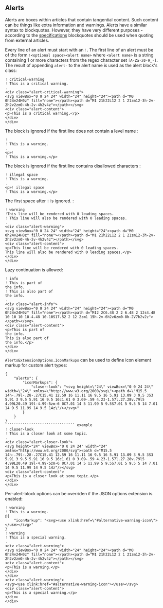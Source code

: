 ﻿## Alerts
Alerts are boxes within articles that contain tangential content. Such content can be things like extra information and warnings. Alerts have a similar syntax to 
blockquotes. However, they have very different purposes - according to the [specifications](https://html.spec.whatwg.org/multipage/grouping-content.html#the-blockquote-element)
blockquotes should be used when quoting from external articles.

Every line of an alert must start with an `!`. The first line of an alert must be of the form `!<optional space><alert name>` where `<alert name>`
is a string containing 1 or more characters from the regex character set `[A-Za-z0-9_-]`. The result of appending `alert-` to the alert name is used as the
alert block's class:

```````````````````````````````` example
! critical-warning
! This is a critical warning.
.
<div class="alert-critical-warning">
<svg viewBox="0 0 24 24" width="24" height="24"><path d="M0 0h24v24H0z" fill="none"></path><path d="M1 21h22L12 2 1 21zm12-3h-2v-2h2v2zm0-4h-2v-4h2v4z"></path></svg>
<div class="alert-content">
<p>This is a critical warning.</p>
</div>
</div>
````````````````````````````````

The block is ignored if the first line does not contain a level name :

```````````````````````````````` example
! 
! This is a warning.
.
<p>!
! This is a warning.</p>
````````````````````````````````

The block is ignored if the first line contains disallowed characters :

```````````````````````````````` example
! illegal space
! This is a warning.
.
<p>! illegal space
! This is a warning.</p>
````````````````````````````````

The first space after `!` is ignored. :

```````````````````````````````` example
! warning
!This line will be rendered with 0 leading spaces.
! This line will also be rendered with 0 leading spaces.
.
<div class="alert-warning">
<svg viewBox="0 0 24 24" width="24" height="24"><path d="M0 0h24v24H0z" fill="none"></path><path d="M1 21h22L12 2 1 21zm12-3h-2v-2h2v2zm0-4h-2v-4h2v4z"></path></svg>
<div class="alert-content">
<p>This line will be rendered with 0 leading spaces.
This line will also be rendered with 0 leading spaces.</p>
</div>
</div>
````````````````````````````````

Lazy continuation is allowed:

```````````````````````````````` example
! info
! This is part of
the info.
! This is also part of
the info.
.
<div class="alert-info">
<svg viewBox="0 0 24 24" width="24" height="24"><path d="M0 0h24v24H0z" fill="none"></path><path d="M12 2C6.48 2 2 6.48 2 12s4.48 10 10 10 10-4.48 10-10S17.52 2 12 2zm1 15h-2v-6h2v6zm0-8h-2V7h2v2z"></path></svg>
<div class="alert-content">
<p>This is part of
the info.
This is also part of
the info.</p>
</div>
</div>
````````````````````````````````

`AlertsExtensionOptions.IconMarkups` can be used to define icon element markup for custom alert types:

```````````````````````````````` options
{
    "alerts": {
        "iconMarkups": {
            "closer-look": "<svg height=\"24\" viewBox=\"0 0 24 24\" width=\"24\" xmlns=\"http://www.w3.org/2000/svg\"><path d=\"M15.5 14h-.79l-.28-.27C15.41 12.59 16 11.11 16 9.5 16 5.91 13.09 3 9.5 3S3 5.91 3 9.5 5.91 16 9.5 16c1.61 0 3.09-.59 4.23-1.57l.27.28v.79l5 4.99L20.49 19l-4.99-5zm-6 0C7.01 14 5 11.99 5 9.5S7.01 5 9.5 5 14 7.01 14 9.5 11.99 14 9.5 14z\"/></svg>"
        }
    }
}
```````````````````````````````` example
! closer-look
! This is a closer look at some topic.
.
<div class="alert-closer-look">
<svg height="24" viewBox="0 0 24 24" width="24" xmlns="http://www.w3.org/2000/svg"><path d="M15.5 14h-.79l-.28-.27C15.41 12.59 16 11.11 16 9.5 16 5.91 13.09 3 9.5 3S3 5.91 3 9.5 5.91 16 9.5 16c1.61 0 3.09-.59 4.23-1.57l.27.28v.79l5 4.99L20.49 19l-4.99-5zm-6 0C7.01 14 5 11.99 5 9.5S7.01 5 9.5 5 14 7.01 14 9.5 11.99 14 9.5 14z"/></svg>
<div class="alert-content">
<p>This is a closer look at some topic.</p>
</div>
</div>
````````````````````````````````

Per-alert-block options can be overriden if the JSON options extension is enabled:
```````````````````````````````` example
! warning
! This is a warning.
@{
    "iconMarkup": "<svg><use xlink:href=\"#alternative-warning-icon\"></use></svg>"
}
! warning
! This is a special warning.
.
<div class="alert-warning">
<svg viewBox="0 0 24 24" width="24" height="24"><path d="M0 0h24v24H0z" fill="none"></path><path d="M1 21h22L12 2 1 21zm12-3h-2v-2h2v2zm0-4h-2v-4h2v4z"></path></svg>
<div class="alert-content">
<p>This is a warning.</p>
</div>
</div>
<div class="alert-warning">
<svg><use xlink:href="#alternative-warning-icon"></use></svg>
<div class="alert-content">
<p>This is a special warning.</p>
</div>
</div>
````````````````````````````````
